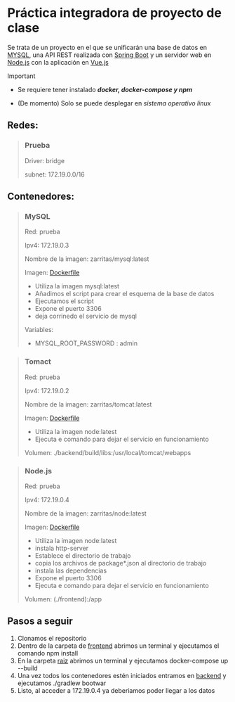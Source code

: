 # Práctica integradora de proyecto de clase
Se trata de un proyecto en el que se unificarán una base de datos en [MYSQL](https://www.mysql.com/), una API REST realizada con [Spring Boot](https://spring.io/) y un servidor web en [Node.js](https://nodejs.org/en) con la aplicación en [Vue.js](https://vuejs.org/)
> [!IMPORTANT]
> - Se requiere tener instalado ***docker, docker-compose y npm***
> 
> - (De momento) Solo se puede desplegar en _sistema operativo linux_
## Redes:
> ### Prueba
> Driver: bridge
> 
> subnet: 172.19.0.0/16

## Contenedores:
> ### MySQL
> Red: prueba
> 
> Ipv4: 172.19.0.3
>
> Nombre de la imagen: zarritas/mysql:latest
> 
> Imagen: [Dockerfile](mysql/Dockerfile)
>  - Utiliza la imagen mysql:latest
>  - Añadimos el script para crear el esquema de la base de datos
>  - Ejecutamos el script
>  - Expone el puerto 3306
>  - deja corrinedo el servicio de mysql
> 
> Variables:
>  - MYSQL_ROOT_PASSWORD : admin

> ### Tomact
> Red: prueba
> 
> Ipv4: 172.19.0.2
>
> Nombre de la imagen: zarritas/tomcat:latest
> 
> Imagen: [Dockerfile](backend/Dockerfile)
>  - Utiliza la imagen node:latest
>  - Ejecuta e comando para dejar el servicio en funcionamiento
> 
> Volumen: ./backend/build/libs:/usr/local/tomcat/webapps

> ### Node.js
> Red: prueba
> 
> Ipv4: 172.19.0.4
>
> Nombre de la imagen: zarritas/node:latest
> 
> Imagen: [Dockerfile](frontend/Dockerfile)
>  - Utiliza la imagen node:latest
>  - instala http-server
>  - Establece el directorio de trabajo
>  - copia los archivos de package*.json al directorio de trabajo
>  - instala las dependencias
>  - Expone el puerto 3306
>  - Ejecuta e comando para dejar el servicio en funcionamiento
> 
> Volumen: (./frontend):/app

## Pasos a seguir
1. Clonamos el repositorio
2. Dentro de la carpeta de [frontend](frontend/) abrimos un terminal y ejecutamos el comando npm install
3. En la carpeta [raiz](./) abrimos un terminal y ejecutamos docker-compose up --build
4. Una vez todos los contenedores estén iniciados entramos en [backend](backend/) y ejecutamos ./gradlew bootwar
5. Listo, al acceder a 172.19.0.4 ya deberiamos poder llegar a los datos
